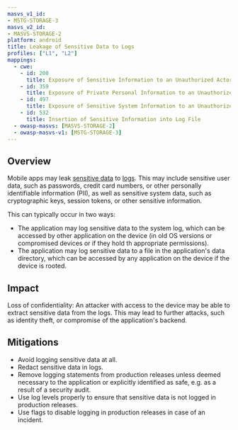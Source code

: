```yaml
---
masvs_v1_id:
- MSTG-STORAGE-3
masvs_v2_id:
- MASVS-STORAGE-2
platform: android
title: Leakage of Sensitive Data to Logs
profiles: ["L1", "L2"]
mappings:
  - cwe:
    - id: 200
      title: Exposure of Sensitive Information to an Unauthorized Actor
    - id: 359
      title: Exposure of Private Personal Information to an Unauthorized Actor
    - id: 497
      title: Exposure of Sensitive System Information to an Unauthorized Control Sphere
    - id: 532
      title: Insertion of Sensitive Information into Log File
  - owasp-masvs: [MASVS-STORAGE-2]
  - owasp-masvs-v1: [MSTG-STORAGE-3]
---
```


## Overview

Mobile apps may leak [sensitive data](MASTG-THEORY-0023.md "Sensitive Data") to [logs](MASTG-THEORY-0033.md "Logs"). This may include sensitive user data, such as passwords, credit card numbers, or other personally identifiable information (PII), as well as sensitive system data, such as cryptographic keys, session tokens, or other sensitive information.

This can typically occur in two ways:

- The application may log sensitive data to the system log, which can be accessed by other application on the device (in old OS versions or compromised devices or if they hold th appropriate permissions).
- The application may log sensitive data to a file in the application's data directory, which can be accessed by any application on the device if the device is rooted.

## Impact

Loss of confidentiality: An attacker with access to the device may be able to extract sensitive data from the logs. This may lead to further attacks, such as identity theft, or compromise of the application's backend.

## Mitigations

- Avoid logging sensitive data at all.
- Redact sensitive data in logs.
- Remove logging statements from production releases unless deemed necessary to the application or explicitly identified as safe, e.g. as a result of a security audit.
- Use log levels properly to ensure that sensitive data is not logged in production releases.
- Use flags to disable logging in production releases in case of an incident.
